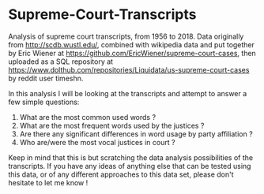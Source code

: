 # Supreme-Court-Transcripts
Analysis of supreme court transcripts, from 1956 to 2018. Data originally from http://scdb.wustl.edu/, combined with wikipedia data and put together by Eric Wiener at https://github.com/EricWiener/supreme-court-cases, then uploaded as a SQL repository at https://www.dolthub.com/repositories/Liquidata/us-supreme-court-cases by reddit user timeshn.

In this analysis I will be looking at the transcripts and attempt to answer a few simple questions:

  1) What are the most common used words ?
  2) What are the most frequent words used by the justices ?
  3) Are there any significant differences in word usage by party affiliation ?
  4) Who are/were the most vocal justices in court ? 

Keep in mind that this is but scratching the data analysis possibilities of the transcripts. If you have any ideas of anything else that can be tested using this data, or of any different approaches to this data set, please don't hesitate to let me know !

